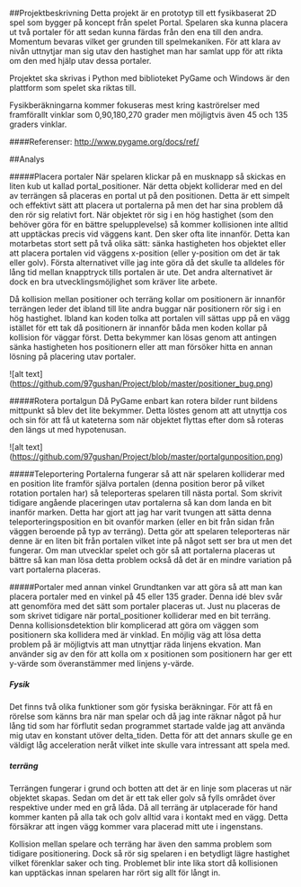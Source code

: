 ##Projektbeskrivning
Detta projekt är en prototyp till ett fysikbaserat 2D spel som bygger på koncept från spelet Portal. 
Spelaren ska kunna placera ut två portaler för att sedan kunna färdas från den ena till den andra. 
Momentum bevaras  vilket ger grunden till spelmekaniken. För att klara av nivån uttnytjar man sig utav
den hastighet man har samlat upp för att rikta om den med hjälp utav dessa portaler. 

Projektet ska skrivas i Python med biblioteket PyGame och Windows är den plattform som spelet ska riktas till. 

Fysikberäkningarna kommer fokuseras mest kring kaströrelser med framförallt vinklar som 0,90,180,270 grader men möjligtvis även
45 och 135 graders vinklar. 


####Referenser:
http://www.pygame.org/docs/ref/



##Analys

#####Placera portaler
När spelaren klickar på en musknapp så skickas en liten kub ut kallad portal_positioner. När detta objekt kolliderar med en del av terrängen så placeras en portal ut på den positionen. Detta är ett simpelt och effektivt sätt att placera ut portalerna på men det har sina problem då den rör sig relativt fort. När objektet rör sig i en hög hastighet (som den behöver göra för en bättre spelupplevelse) så kommer kollisionen inte alltid att upptäckas precis vid väggens kant. Den sker ofta lite innanför. Detta kan motarbetas stort sett på två olika sätt: sänka hastigheten hos objektet eller att placera portalen vid väggens x-position (eller y-position om det är tak eller golv). Första alternativet ville jag inte göra då det skulle ta alldeles för lång tid mellan knapptryck tills portalen är ute. Det andra alternativet är dock en bra utvecklingsmöjlighet som kräver lite arbete. 

Då kollision mellan positioner och terräng kollar om positionern är innanför terrängen leder det ibland till lite andra buggar när positionern rör sig i en hög hastighet. Ibland kan koden tolka att portalen vill sättas upp på en vägg istället för ett tak då positionern är innanför båda men koden kollar på kollision för väggar först. Detta bekymmer kan lösas genom att antingen sänka hastigheten hos positionern eller att man försöker hitta en annan lösning på placering utav portaler. 

![alt text] (https://github.com/97gushan/Project/blob/master/positioner_bug.png)


#####Rotera portalgun
Då PyGame enbart kan rotera bilder runt bildens mittpunkt så blev det lite bekymmer. Detta löstes genom att att utnyttja cos och sin för att få ut kateterna som när objektet flyttas efter dom så roteras den längs ut med hypotenusan. 

![alt text] (https://github.com/97gushan/Project/blob/master/portalgunposition.png)

#####Teleportering
Portalerna fungerar så att när spelaren kolliderar med en position lite framför själva portalen (denna position beror på vilket rotation portalen har) så teleporteras spelaren till nästa portal. Som skrivit tidigare angående placeringen utav portalerna så kan dom landa en bit inanför marken. Detta har gjort att jag har varit tvungen att sätta denna teleporteringsposition en bit ovanför marken (eller en bit från sidan från väggen beroende på typ av terräng). Detta gör att spelaren teleporteras när denne är en liten bit från portalen vilket inte på något sett ser bra ut men det fungerar. Om man utvecklar spelet och gör så att portalerna placeras ut bättre så kan man lösa detta problem också då det är en mindre variation på vart portalerna placeras. 

#####Portaler med annan vinkel
Grundtanken var att göra så att man kan placera portaler med en vinkel på 45 eller 135 grader. Denna idé blev svår att genomföra med det sätt som portaler placeras ut. Just nu placeras de som skrivet tidigare när portal_positioner kolliderar med en bit terräng. Denna kollisionsdetektion blir komplicerad att göra om väggen som positionern ska kollidera med är vinklad. En möjlig väg att lösa detta problem på är möjligtvis att man utnyttjar räda linjens ekvation. Man använder sig av den för att kolla om x positionen som positionern har ger ett y-värde som överanstämmer med linjens y-värde.

##### Fysik
Det finns två olika funktioner som gör fysiska beräkningar. För att få en rörelse som känns bra när man spelar och då jag inte räknar något på hur lång tid som har förflutit sedan programmet startade valde jag att använda mig utav en konstant utöver delta_tiden. Detta för att det annars skulle ge en väldigt låg acceleration neråt vilket inte skulle vara intressant att spela med. 

##### terräng
Terrängen fungerar i grund och botten att det är en linje som placeras ut när objektet skapas. Sedan om det är ett tak eller golv så fylls området över respektive under med en grå låda. Då all terräng är utplacerade för hand kommer kanten på alla tak och golv alltid vara i kontakt med en vägg. Detta försäkrar att ingen vägg kommer vara placerad mitt ute i ingenstans. 

Kollision mellan spelare och terräng har även den samma problem som tidigare positionering. Dock så rör sig spelaren i en betydligt lägre hastighet vilket förenklar saker och ting. Problemet blir inte lika stort då kollisionen kan upptäckas innan spelaren har rört sig allt för långt in.
